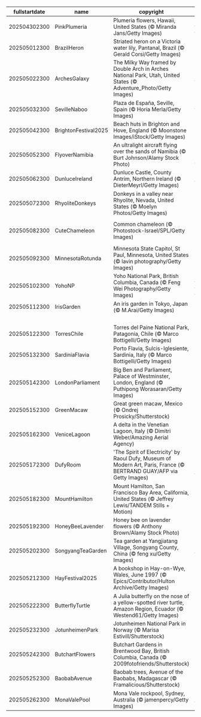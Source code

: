 |fullstartdate|name|copyright|title|image|
|--|--|--|--|--|
202504302300|PinkPlumeria|Plumeria flowers, Hawaii, United States (© Miranda Jans/Getty Images)|A fragrant tradition|![](/en-GB/2025/05/202504302300PinkPlumeria.jpg)|
202505012300|BrazilHeron|Striated heron on a Victoria water lily, Pantanal, Brazil (© Gerald Corsi/Getty Images)|Sailing solo|![](/en-GB/2025/05/202505012300BrazilHeron.jpg)|
202505022300|ArchesGalaxy|The Milky Way framed by Double Arch in Arches National Park, Utah, United States (© Adventure_Photo/Getty Images)|Let's celebrate the cosmos|![](/en-GB/2025/05/202505022300ArchesGalaxy.jpg)|
202505032300|SevilleNaboo|Plaza de España, Seville, Spain (© Horia Merla/Getty Images)|Welcome to planet Naboo!|![](/en-GB/2025/05/202505032300SevilleNaboo.jpg)|
202505042300|BrightonFestival2025|Beach huts in Brighton and Hove, England (© Moonstone Images/iStock/Getty Images)|Curtains up by the sea|![](/en-GB/2025/05/202505042300BrightonFestival2025.jpg)|
202505052300|FlyoverNamibia|An ultralight aircraft flying over the sands of Namibia (© Burt Johnson/Alamy Stock Photo)|Not your average desert trip|![](/en-GB/2025/05/202505052300FlyoverNamibia.jpg)|
202505062300|DunluceIreland|Dunluce Castle, County Antrim, Northern Ireland (© DieterMeyrl/Getty Images)|Castle on the rocks|![](/en-GB/2025/05/202505062300DunluceIreland.jpg)|
202505072300|RhyoliteDonkeys|Donkeys in a valley near Rhyolite, Nevada, United States (© Moelyn Photos/Getty Images)|A day to bray about|![](/en-GB/2025/05/202505072300RhyoliteDonkeys.jpg)|
202505082300|CuteChameleon|Common chameleon (© Photostock-Israel/SPL/Getty Images)|Blending in and standing out|![](/en-GB/2025/05/202505082300CuteChameleon.jpg)|
202505092300|MinnesotaRotunda|Minnesota State Capitol, St Paul, Minnesota, United States (© lavin photography/Getty Images)|Gilded glory|![](/en-GB/2025/05/202505092300MinnesotaRotunda.jpg)|
202505102300|YohoNP|Yoho National Park, British Columbia, Canada (© Feng Wei Photography/Getty Images)|Fossils, falls and forest trails|![](/en-GB/2025/05/202505102300YohoNP.jpg)|
202505112300|IrisGarden|An iris garden in Tokyo, Japan (© M.Arai/Getty Images)|Waves of purple|![](/en-GB/2025/05/202505112300IrisGarden.jpg)|
||||![](/en-GB/2025/05/.jpg)|
202505122300|TorresChile|Torres del Paine National Park, Patagonia, Chile (© Marco Bottigelli/Getty Images)|66 and still gorgeous|![](/en-GB/2025/05/202505122300TorresChile.jpg)|
202505132300|SardiniaFlavia|Porto Flavia, Sulcis-Iglesiente, Sardinia, Italy (© Marco Bottigelli/Getty Images)|Ore and more|![](/en-GB/2025/05/202505132300SardiniaFlavia.jpg)|
202505142300|LondonParliament|Big Ben and Parliament, Palace of Westminster, London, England (© Puthipong Worasaran/Getty Images)|London o'clock|![](/en-GB/2025/05/202505142300LondonParliament.jpg)|
202505152300|GreenMacaw|Great green macaw, Mexico (© Ondrej Prosicky/Shutterstock)|Celebrate saving species|![](/en-GB/2025/05/202505152300GreenMacaw.jpg)|
202505162300|VeniceLagoon|A delta in the Venetian Lagoon, Italy   (© Dimitri Weber/Amazing Aerial Agency)|The Venetian 'dolce vita'|![](/en-GB/2025/05/202505162300VeniceLagoon.jpg)|
202505172300|DufyRoom|'The Spirit of Electricity' by Raoul Dufy, Museum of Modern Art, Paris, France (© BERTRAND GUAY/AFP via Getty Images)|Let's visit a museum today|![](/en-GB/2025/05/202505172300DufyRoom.jpg)|
202505182300|MountHamilton|Mount Hamilton, San Francisco Bay Area, California, United States (© Jeffrey Lewis/TANDEM Stills + Motion)|Twists and turns of Mount Hamilton|![](/en-GB/2025/05/202505182300MountHamilton.jpg)|
202505192300|HoneyBeeLavender|Honey bee on lavender flowers (© Anthony Brown/Alamy Stock Photo)|Small wings, big job|![](/en-GB/2025/05/202505192300HoneyBeeLavender.jpg)|
202505202300|SongyangTeaGarden|Tea garden at Yangjiatang Village, Songyang County, China (© feng xu/Getty Images)|Par-tea time|![](/en-GB/2025/05/202505202300SongyangTeaGarden.jpg)|
202505212300|HayFestival2025|A bookshop in Hay-on-Wye, Wales, June 1997 (© Epics/Contributor/Hulton Archive/Getty Images)|A 'write' place to be|![](/en-GB/2025/05/202505212300HayFestival2025.jpg)|
202505222300|ButterflyTurtle|A Julia butterfly on the nose of a yellow-spotted river turtle, Amazon Region, Ecuador (© Westend61/Getty Images)|Shell yeah!|![](/en-GB/2025/05/202505222300ButterflyTurtle.jpg)|
202505232300|JotunheimenPark|Jotunheimen National Park in Norway (© Marisa Estivill/Shutterstock)|Europe's wild side|![](/en-GB/2025/05/202505232300JotunheimenPark.jpg)|
202505242300|ButchartFlowers|Butchart Gardens in Brentwood Bay, British Columbia, Canada (© 2009fotofriends/Shutterstock)|Bloom where you are planted|![](/en-GB/2025/05/202505242300ButchartFlowers.jpg)|
202505252300|BaobabAvenue|Baobab trees, Avenue of the Baobabs, Madagascar (© Framalicious/Shutterstock)|Baobab boulevard|![](/en-GB/2025/05/202505252300BaobabAvenue.jpg)|
202505262300|MonaValePool|Mona Vale rockpool, Sydney, Australia (© jamenpercy/Getty Images)|A shore thing|![](/en-GB/2025/05/202505262300MonaValePool.jpg)|
